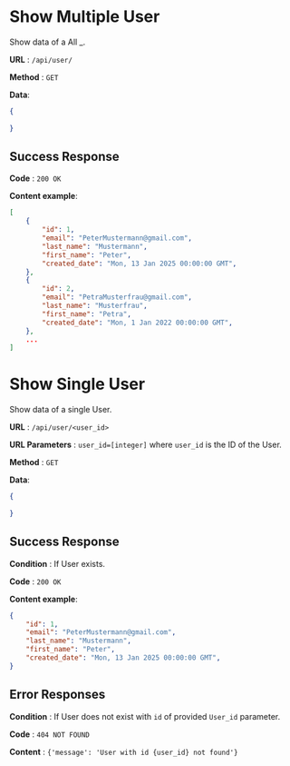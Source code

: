 # Show Multiple User

Show data of a All _.

**URL** : `/api/user/`

**Method** : `GET`

**Data**: 

```json
{
    
}
```

## Success Response

**Code** : `200 OK`

**Content example**:

```json
[
    {
        "id": 1,
        "email": "PeterMustermann@gmail.com",
        "last_name": "Mustermann",
        "first_name": "Peter",
        "created_date": "Mon, 13 Jan 2025 00:00:00 GMT",
    },
    {
        "id": 2,
        "email": "PetraMusterfrau@gmail.com",
        "last_name": "Musterfrau",
        "first_name": "Petra",
        "created_date": "Mon, 1 Jan 2022 00:00:00 GMT",
    },
    ...
]
```

# Show Single User

Show data of a single User.

**URL** : `/api/user/<user_id>`

**URL Parameters** : `user_id=[integer]` where `user_id` is the ID of the User.

**Method** : `GET`

**Data**: 

```json
{
    
}
```

## Success Response

**Condition** : If User exists.

**Code** : `200 OK`

**Content example**:

```json
{
    "id": 1,
    "email": "PeterMustermann@gmail.com",
    "last_name": "Mustermann",
    "first_name": "Peter",
    "created_date": "Mon, 13 Jan 2025 00:00:00 GMT",
}
```

## Error Responses

**Condition** : If User does not exist with `id` of provided `User_id` parameter.

**Code** : `404 NOT FOUND`

**Content** : `{'message': 'User with id {user_id} not found'}`
